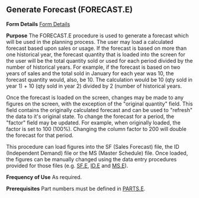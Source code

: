 ## Generate Forecast (FORECAST.E)
<PageHeader />

**Form Details**
[Form Details](../FORECAST-E-1/README.md)

**Purpose**
The FORECAST.E procedure is used to generate a forecast which will be used in
the planning process. The user may load a calculated forecast based upon sales
or usage. If the forecast is based on more than one historical year, the
forecast quantity that is loaded into the screen for the user will be the
total quantity sold or used for each period divided by the number of
historical years. For example, if the forecast is based on two years of sales
and the total sold in January for each year was 10, the forecast quantity
would, also, be 10. The calculation would be 10 (qty sold in year 1) + 10 (qty
sold in year 2) divided by 2 (number of historical years.

Once the forecast is loaded on the screen, changes may be made to any figures
on the screen, with the exception of the "original quantity" field. This field
contains the originally calculated forecast and can be used to "refresh" the
data to it's original state. To change the forecast for a period, the "factor"
field may be updated. For example, when originally loaded, the factor is set
to 100 (100%). Changing the column factor to 200 will double the forecast for
that period.

This procedure can load figures into the SF (Sales Forecast) file, the ID
(Independent Demand) file or the MS (Master Schedule) file. Once loaded, the
figures can be manually changed using the data entry procedures provided for
those files (e.g. [SF.E](../SF-E/README.md), [ID.E](../ID-E/README.md) and [MS.E](../MS-E/README.md)).

**Frequency of Use**
As required.

**Prerequisites**
Part numbers must be defined in [PARTS.E](../PARTS-E/README.md).

<badge text= "Version 8.10.57 " vertical="middle" />

<PageFooter />
